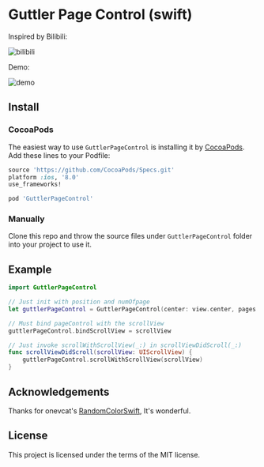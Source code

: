 # Guttler Page Control (swift)

Inspired by Bilibili:

<p align="left" >
  <img src="GuttlerPageControl/bilibili.png" alt="bilibili" title="bilibili">
</p>

Demo:

<p align="left" >
  <img src="GuttlerPageControl/demo.gif" alt="demo" title="demo">
</p>

## Install

### CocoaPods

The easiest way to use `GuttlerPageControl` is installing it by [CocoaPods](http://cocoapods.org). Add these lines to your Podfile:

```ruby
source 'https://github.com/CocoaPods/Specs.git'
platform :ios, '8.0'
use_frameworks!

pod 'GuttlerPageControl'
```

### Manually

Clone this repo and throw the source files under `GuttlerPageControl` folder into your project to use it.

## Example

```swift
import GuttlerPageControl

// Just init with position and numOfpage
let guttlerPageControl = GuttlerPageControl(center: view.center, pages: numOfpage)

// Must bind pageControl with the scrollView 
guttlerPageControl.bindScrollView = scrollView

// Just invoke scrollWithScrollView(_:) in scrollViewDidScroll(_:)
func scrollViewDidScroll(scrollView: UIScrollView) {
    guttlerPageControl.scrollWithScrollView(scrollView)
}

```

## Acknowledgements

Thanks for onevcat's [RandomColorSwift](https://github.com/onevcat/RandomColorSwift), It's wonderful.

## License

This project is licensed under the terms of the MIT license.
